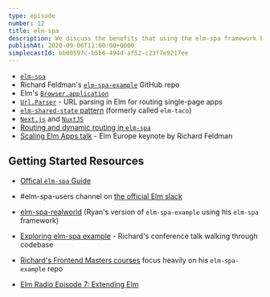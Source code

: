 ```yaml
---
type: episode
number: 12
title: elm-spa
description: We discuss the benefits that using the elm-spa framework bring to your codebase, and how to get started.
publishAt: 2020-09-06T11:00:00+0000
simplecastId: bb00597c-b5b6-494d-af52-c23f7e9217ee
---
```


- [`elm-spa`](https://elm-spa.dev/)
- Richard Feldman's [`elm-spa-example`](https://github.com/rtfeldman/elm-spa-example) GitHub repo
- Elm's [`Browser.application`](https://package.elm-lang.org/packages/elm/browser/latest/Browser#application)
- [`Url.Parser`](https://package.elm-lang.org/packages/elm/url/latest/Url-Parser) - URL parsing in Elm for routing single-page apps
- [`elm-shared-state` pattern](https://github.com/ohanhi/elm-shared-state) (formerly called `elm-taco`)
- [`Next.js`](https://nextjs.org/) and [`NuxtJS`](https://nuxtjs.org/)
- [Routing and dynamic routing in `elm-spa`](https://www.elm-spa.dev/guide/routing)
- [Scaling Elm Apps talk](https://www.youtube.com/watch?v=DoA4Txr4GUs) - Elm Europe keynote by Richard Feldman


## Getting Started Resources
- [Offical `elm-spa` Guide](https://www.elm-spa.dev/)
- #elm-spa-users channel on [the official Elm slack](http://elmlang.herokuapp.com/)
- [elm-spa-realworld](https://github.com/ryannhg/elm-spa-realworld) (Ryan's version of `elm-spa-example` using his `elm-spa` framework)
- [Exploring elm-spa example](https://www.youtube.com/watch?v=RN2_NchjrJQ) - Richard's conference talk walking through codebase

- [Richard's Frontend Masters courses](https://frontendmasters.com/teachers/richard-feldman/) focus heavily on his `elm-spa-example` repo
- [Elm Radio Episode 7: Extending Elm](https://elm-radio.com/episode/extending-elm)
